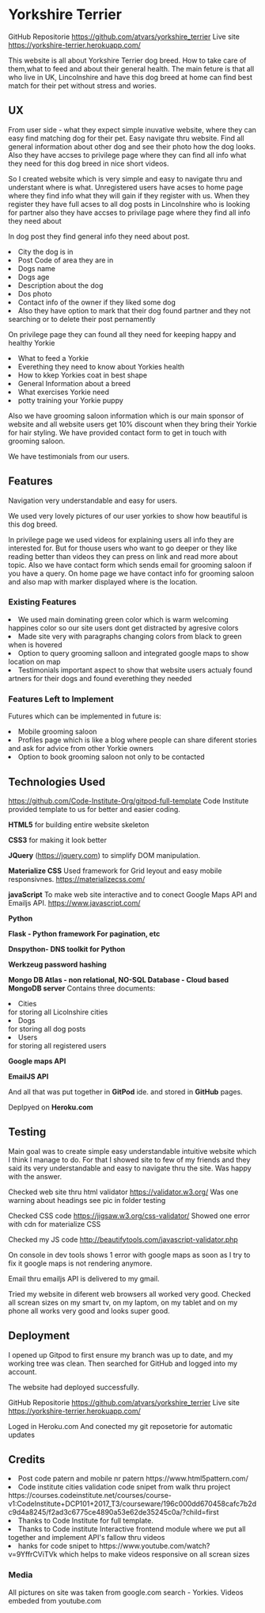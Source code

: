 
# Yorkshire Terrier

GitHub Repositorie https://github.com/atvars/yorkshire_terrier
Live site https://yorkshire-terrier.herokuapp.com/

This website is all about Yorkshire Terrier dog breed. How to take care of them,what to feed and about their general health. The main feture is that all who live in UK, Lincolnshire and have this dog breed at home can find best match for their pet without stress and wories.

## UX
 
From user side - what they expect simple inuvative website, where they can easy find matching dog for their pet. Easy navigate thru website. Find all general information about other dog and see their photo how the dog looks. Also they have accses to privilege page where they can find all info what they need for this dog breed in nice short videos.

So I created website which is very simple and easy to navigate thru and understant where is what. Unregistered users have acses to home page where they find info what they will gain if they register with us. When they register they have full acses to all dog posts in Lincolnshire who is looking for partner also they have accses to privilage page where they find all info they need about 

In dog post they find general info they need about post.

<li>City the dog is in</li> 
<li>Post Code of area they are in</li> 
<li>Dogs name</li> 
<li>Dogs age</li> 
<li>Description about the dog</li> 
<li>Dos photo</li> 
<li>Contact info of the owner if they liked some dog</li> 
<li>Also they have option to mark that their dog found partner and they not searching or to delete their post pernamently</li>

On privilege page they can found all they need for keeping happy and healthy Yorkie

<li>What to feed a Yorkie</li> 
<li>Everething they need to know about Yorkies health</li> 
<li>How to kkep Yorkies coat in best shape</li> 
<li>General Information about a breed</li> 
<li>What exercises Yorkie need</li> 
<li>potty training your Yorkie puppy</li> 


Also we have grooming saloon information which is our main sponsor of website and all website users get 10% discount when they bring their Yorkie for hair styling. We have provided contact form to get in touch with grooming saloon.

We have testimonials from our users.

## Features

Navigation very understandable and easy for users.

We used very lovely pictures of our user yorkies to show how beautiful is this dog breed.

In privilege page we used videos for explaining users all info they are interested for. But for thouse users who want to go deeper or they like reading better than videos they can press on link and read more about topic.
Also we have contact form which sends email for grooming saloon if you have a query. On home page we have contact info for grooming saloon and also map with marker displayed where is the location.


### Existing Features

<li>We used main dominating green color which is warm welcoming happines color so our site users dont get distracted by agresive colors</li>
<li>Made site very with paragraphs changing colors from black to green when is hovered</li>
<li>Option to query grooming salloon and integrated google maps to show location on map</li>
<li>Testimonials important aspect to show that website users actualy found artners for their dogs and found everething they needed</li>


### Features Left to Implement
Futures which can be implemented in future is:

<li>Mobile grooming saloon</li> 
<li>Profiles page which is like a blog where people can share diferent stories and ask for advice from other Yorkie owners</li> 
<li>Option to book grooming saloon not only to be contacted</li> 


## Technologies Used

https://github.com/Code-Institute-Org/gitpod-full-template
Code Institute provided template to us for better and easier coding.


**HTML5** for building entire website skeleton

**CSS3** for making it look better

**JQuery** (https://jquery.com) 
to simplify DOM manipulation.

**Materialize CSS** Used framework for Grid leyout and easy mobile responsivnes.
https://materializecss.com/

**javaScript** To make web site interactive and to conect Google Maps API and Emailjs API. https://www.javascript.com/

**Python**

**Flask - Python framework For pagination, etc**

**Dnspython- DNS toolkit for Python**

**Werkzeug password hashing**

**Mongo DB Atlas - non relational, NO-SQL Database - Cloud based MongoDB server** Contains three documents:

<li>Cities</li> for storing all Licolnshire cities
<li>Dogs</li> for storing all dog posts
<li>Users</li> for storing all registered users

**Google maps API**

**EmailJS API**

And all that was put together in **GitPod** ide.
and stored in **GitHub** pages.

Deplpyed on **Heroku.com**


## Testing

Main goal was to create simple easy understandable intuitive website which I think I manage to do. For that I showed site to few of my friends and they said its very understandable and easy to navigate thru the site. Was happy with the answer.

Checked web site thru html validator https://validator.w3.org/ 
Was one warning about headings see pic in folder testing


Checked CSS code https://jigsaw.w3.org/css-validator/
Showed one error with cdn for materialize CSS

Checked my JS code http://beautifytools.com/javascript-validator.php


On console in dev tools shows 1 error with google maps as soon as I try to fix it google maps is not rendering anymore.

Email thru emailjs API is delivered to my gmail.

Tried my website in diferent web browsers all worked very good.
Checked all screan sizes on my smart tv, on my laptom, on my tablet and on my phone all works very good and looks super good.


## Deployment

I opened up Gitpod to first ensure my branch was up to date, and my working tree was clean.
Then searched for GitHub and logged into my account.

The website had deployed successfully.

GitHub Repositorie https://github.com/atvars/yorkshire_terrier
Live site https://yorkshire-terrier.herokuapp.com/

Loged in Heroku.com And conected my git reposetorie for automatic updates


## Credits

<li>Post code patern and mobile nr patern https://www.html5pattern.com/</li>

<li>Code institute cities validation code snipet from walk thru project https://courses.codeinstitute.net/courses/course-v1:CodeInstitute+DCP101+2017_T3/courseware/196c000dd670458cafc7b2dc9d4a8245/f2ad3c6775ce4890a53e62de35245c0a/?child=first</li>

<li>Thanks to Code Institute for full template.</li>
<li>Thanks to Code institute Interactive frontend module where we put all together and implement API's fallow thru videos</li>
<li>hanks for code snipet to https://www.youtube.com/watch?v=9YffrCViTVk which helps to make videos responsive on all screan sizes</li>


### Media
All pictures on site was taken from google.com search - Yorkies.
Videos embeded from youtube.com

